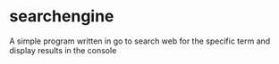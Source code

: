 # searchengine
A simple program written in go to search web for the specific term and display results in the console
